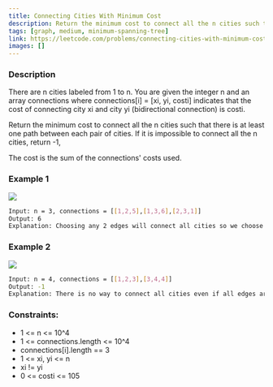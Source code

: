 ```yaml
---
title: Connecting Cities With Minimum Cost
description: Return the minimum cost to connect all the n cities such that there is at least one path between each pair of cities. If it is impossible to connect all the n cities, return -1,
tags: [graph, medium, minimum-spanning-tree]
link: https://leetcode.com/problems/connecting-cities-with-minimum-cost
images: []
---
```


### Description

There are n cities labeled from 1 to n. You are given the integer n and an array connections where connections[i] = [xi, yi, costi] indicates that the cost of connecting city xi and city yi (bidirectional connection) is costi.

Return the minimum cost to connect all the n cities such that there is at least one path between each pair of cities. If it is impossible to connect all the n cities, return -1,

The cost is the sum of the connections' costs used.

### Example 1

![](https://assets.leetcode.com/uploads/2019/04/20/1314_ex2.png)

```bash
Input: n = 3, connections = [[1,2,5],[1,3,6],[2,3,1]]
Output: 6
Explanation: Choosing any 2 edges will connect all cities so we choose the minimum 2.
```

### Example 2

![](https://assets.leetcode.com/uploads/2019/04/20/1314_ex1.png)

```bash
Input: n = 4, connections = [[1,2,3],[3,4,4]]
Output: -1
Explanation: There is no way to connect all cities even if all edges are used.
```

### Constraints:

- 1 <= n <= 10^4
- 1 <= connections.length <= 10^4
- connections[i].length == 3
- 1 <= xi, yi <= n
- xi != yi
- 0 <= costi <= 105